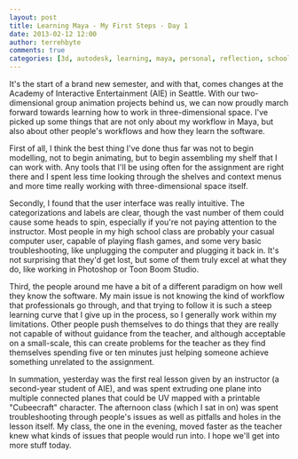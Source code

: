 ```yaml
---
layout: post
title: Learning Maya - My First Steps - Day 1
date: 2013-02-12 12:00
author: terrehbyte
comments: true
categories: [3d, autodesk, learning, maya, personal, reflection, schoolwork, software]
---
```

It's the start of a brand new semester, and with that, comes changes at the Academy of Interactive Entertainment (AIE) in Seattle. With our two-dimensional group animation projects behind us, we can now proudly march forward towards learning how to work in three-dimensional space. I've picked up some things that are not only about my workflow in Maya, but also about other people's workflows and how they learn the software.  

First of all, I think the best thing I've done thus far was not to begin modelling, not to begin animating, but to begin assembling my shelf that I can work with. Any tools that I'll be using often for the assignment are right there and I spent less time looking through the shelves and context menus and more time really working with three-dimensional space itself.  

Secondly, I found that the user interface was really intuitive. The categorizations and labels are clear, though the vast number of them could cause some heads to spin, especially if you're not paying attention to the instructor. Most people in my high school class are probably your casual computer user, capable of playing flash games, and some very basic troubleshooting, like unplugging the computer and plugging it back in. It's not surprising that they'd get lost, but some of them truly excel at what they do, like working in Photoshop or Toon Boom Studio.  

Third, the people around me have a bit of a different paradigm on how well they know the software. My main issue is not knowing the kind of workflow that professionals go through, and that trying to follow it is such a steep learning curve that I give up in the process, so I generally work within my limitations. Other people push themselves to do things that they are really not capable of without guidance from the teacher, and although acceptable on a small-scale, this can create problems for the teacher as they find themselves spending five or ten minutes just helping someone achieve something unrelated to the assignment.  

In summation, yesterday was the first real lesson given by an instructor (a second-year student of AIE), and was spent extruding one plane into multiple connected planes that could be UV mapped with a printable "Cubeecraft" character. The afternoon class (which I sat in on) was spent troubleshooting through people's issues as well as pitfalls and holes in the lesson itself. My class, the one in the evening, moved faster as the teacher knew what kinds of issues that people would run into. I hope we'll get into more stuff today.  